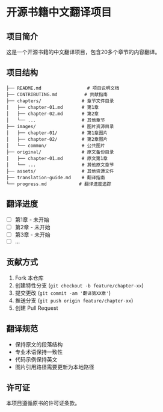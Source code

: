# 开源书籍中文翻译项目

## 项目简介

这是一个开源书籍的中文翻译项目，包含20多个章节的内容翻译。

## 项目结构

```
├── README.md                 # 项目说明文档
├── CONTRIBUTING.md          # 贡献指南
├── chapters/               # 章节文件目录
│   ├── chapter-01.md       # 第1章
│   ├── chapter-02.md       # 第2章
│   └── ...                 # 其他章节
├── images/                 # 图片资源目录
│   ├── chapter-01/         # 第1章图片
│   ├── chapter-02/         # 第2章图片
│   └── common/             # 公共图片
├── original/               # 原文备份目录
│   ├── chapter-01.md       # 原文第1章
│   └── ...                 # 其他原文章节
├── assets/                 # 其他资源文件
├── translation-guide.md    # 翻译指南
└── progress.md            # 翻译进度追踪

```

## 翻译进度

- [ ] 第1章 - 未开始
- [ ] 第2章 - 未开始
- [ ] 第3章 - 未开始
- [ ] ...

## 贡献方式

1. Fork 本仓库
2. 创建特性分支 (`git checkout -b feature/chapter-xx`)
3. 提交更改 (`git commit -am '翻译第XX章'`)
4. 推送分支 (`git push origin feature/chapter-xx`)
5. 创建 Pull Request

## 翻译规范

- 保持原文的段落结构
- 专业术语保持一致性
- 代码示例保持英文
- 图片引用路径需要更新为本地路径

## 许可证

本项目遵循原书的许可证条款。